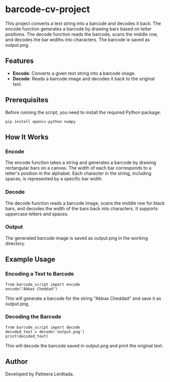 # barcode-cv-project
This project converts a text string into a barcode and decodes it back. The encode function generates a barcode by drawing bars based on letter positions. The decode function reads the barcode, scans the middle row, and decodes the bar widths into characters. The barcode is saved as output.png.

## Features
- **Encode**: Converts a given text string into a barcode image.
- **Decode**: Reads a barcode image and decodes it back to the original text.

## Prerequisites

Before running the script, you need to install the required Python package:
```
pip install opencv-python numpy
```
## How It Works
### Encode
The encode function takes a string and generates a barcode by drawing rectangular bars on a canvas. The width of each bar corresponds to a letter's position in the alphabet. Each character in the string, including spaces, is represented by a specific bar width.

### Decode
The decode function reads a barcode image, scans the middle row for black bars, and decodes the width of the bars back into characters. It supports uppercase letters and spaces.

### Output
The generated barcode image is saved as output.png in the working directory.

## Example Usage
### Encoding a Text to Barcode
```
from barcode_script import encode
encode("Abbas Cheddad")
```
This will generate a barcode for the string "Abbas Cheddad" and save it as output.png.
### Decoding the Barcode
```
from barcode_script import decode
decoded_text = decode('output.png')
print(decoded_text)
```
This will decode the barcode saved in output.png and print the original text.

## Author
Developed by Patteera Lerdtada.
